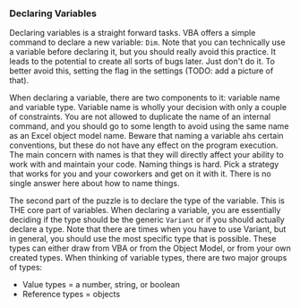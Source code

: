 ### Declaring Variables

Declaring variables is a straight forward tasks. VBA offers a simple command to declare a new variable: `Dim`. Note that you can technically use a variable before declaring it, but you should really avoid this practice. It leads to the potential to create all sorts of bugs later. Just don't do it. To better avoid this, setting the flag in the settings (TODO: add a picture of that).

When declaring a variable, there are two components to it: variable name and variable type. Variable name is wholly your decision with only a couple of constraints. You are not allowed to duplicate the name of an internal command, and you should go to some length to avoid using the same name as an Excel object model name. Beware that naming a variable ahs certain conventions, but these do not have any effect on the program execution. The main concern with names is that they will directly affect your ability to work with and maintain your code. Naming things is hard. Pick a strategy that works for you and your coworkers and get on it with it. There is no single answer here about how to name things.

The second part of the puzzle is to declare the type of the variable. This is THE core part of variables. When declaring a variable, you are essentially deciding if the type should be the generic `Variant` or if you should actually declare a type. Note that there are times when you have to use Variant, but in general, you should use the most specific type that is possible. These types can either draw from VBA or from the Object Model, or from your own created types. When thinking of variable types, there are two major groups of types:

- Value types = a number, string, or boolean
- Reference types = objects
